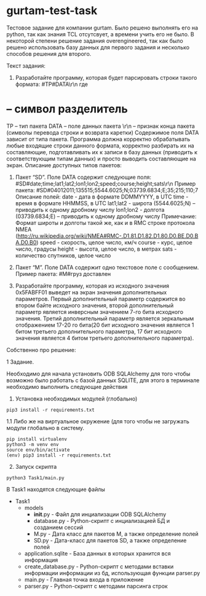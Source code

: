 # gurtam-test-task
 
Тестовое задание для компании gurtam. Было решено выполнять его на python, так как знания TCL отсутсвует, а времени учить его не было. В некоторой степени решение задания overengineered, так как было решено использовать базу данных для первого задания и несколько способов решения для второго.

Текст задания:

1. Разработайте программу, которая будет парсировать строки такого формата:
#TP#DATA\r\n
где
# – символ разделитель
TP – тип пакета
DATA – поле данных пакета
\r\n – признак конца пакета (символы перевода строки и возврата каретки)
Содержимое поля DATA зависит от типа пакета. Программа должна корректно 
обрабатывать любые входящие строки данного формата, корректно разбирать их на 
составляющие, подготавливать их к записи в базу данных (приводить к соответствующим 
типам данных) и просто выводить составляющие на экран.
Описание доступных типов пакетов:
1. Пакет “SD”. Поле DATA содержит следующие поля:
#SD#date;time;lat1;lat2;lon1;lon2;speed;course;height;sats\r\n
Пример пакета: 
#SD#04012011;135515;5544.6025;N;03739.6834;E;35;215;110;7
Описание полей:
date - дата в формате DDMMYYYY, в UTC
time - время в формате HHMMSS, в UTC
lat1;lat2 - широта (5544.6025;N) – приводить к одному дробному числу
lon1;lon2 - долгота (03739.6834;E) – приводить к одному дробному числу
Примечание: Формат широты и долготы такой же, как и в RMC строке протокола 
NMEA (http://ru.wikipedia.org/wiki/NMEA#RMC-.D1.81.D1.82.D1.80.D0.BE.D0.BA.D0.B0)
speed - скорость, целое число, км/ч
course - курс, целое число, градусы
height - высота, целое число, в метрах
sats - количество спутников, целое число
2. Пакет “M”. Поле DATA содержит одно текстовое поле с сообщением.
Пример пакета: #M#груз доставлен

2. Разработайте программу, которая из исходного значения 0x5FABFF01 выведет на 
экран значения дополнительных параметров. Первый дополнительный параметр 
содержится во втором байте исходного значения, второй дополнительный параметр 
является инверсным значением 7-го бита исходного значения. Третий дополнительный 
параметр является зеркальным отображением 17-20 го бита(20 бит исходного значения 
является 1 битом третьего дополнительного параметра, 17 бит исходного значения 
является 4 битом третьего дополнительного параметра).



Собственно про решение:

1 Задание. 

Необходимо для начала установить ODB SQLAlchemy для того чтобы возможно было работать с базой данных SQLITE, для этого в терминале необходимо выполнить следующие действия

1. Установка необходимых модулей (глобально)

```
pip3 install -r requirements.txt
```
1.1 Либо же на виртуальное окружение (для того чтобы не загружать модули глобально в систему.
```
pip install virtualenv
python3 -m venv env
source env/bin/activate
(env) pip3 install -r requirements.txt
```
2. Запуск скрипта
```
python3 Task1/main.py
```

В Task1 находятся следующие файлы


+ Task1
    + models
        + __init__.py      - Файл для инциализации ODB SQLAlchemy
        + database.py      - Python-скрипт с инциализацией БД и созданием сессий
        + M.py             - Дата класс для пакетов M, а также определение полей
        + SD.py            - Дата-класс для пакетов SD, а также определение полей
    + application.sqlite    - База данных в которых хранится вся информация
    + create_database.py    - Python-скрипт с методами вставки информации информации из бд, использующая функции parser.py
    + main.py               - Главная точка входа в приложение
    + parser.py             - Python-скрипт с методами парсинга строк
